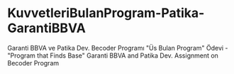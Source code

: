 # KuvvetleriBulanProgram-Patika-GarantiBBVA
Garanti BBVA ve Patika Dev. Becoder Programı "Üs Bulan Program" Ödevi -  "Program that Finds Base" Garanti BBVA and Patika Dev. Assignment on Becoder Program
